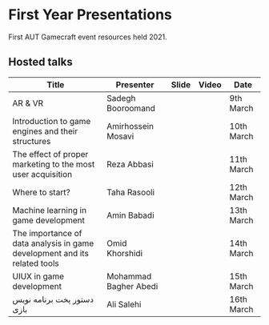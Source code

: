 # First Year Presentations
First AUT Gamecraft event resources held 2021.

## Hosted talks
|Title|Presenter|Slide|Video|Date|
|--|--|--|--|--|
|AR & VR|Sadegh Booroomand|||9th March|
|Introduction to game engines and their structures|Amirhossein Mosavi|||10th March|
|The effect of proper marketing to the most user acquisition|Reza Abbasi|||11th March|
|Where to start?|Taha Rasooli|||12th March|
|Machine learning in game development|Amin Babadi|||13th March|
|The importance of data analysis in game development and its related tools|Omid Khorshidi|||14th March|
|UIUX in game development|Mohammad Bagher Abedi|||15th March|
|دستور پخت برنامه نویس بازی|Ali Salehi|||16th March|
